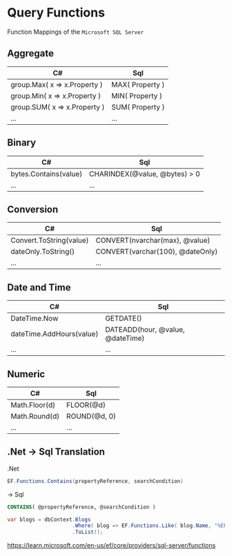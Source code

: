 # Query Functions

Function Mappings of the `Microsoft SQL Server`


## Aggregate

| C#                           | Sql             |
|------------------------------|-----------------|
| group.Max( x => x.Property ) | MAX( Property ) |
| group.Min( x => x.Property ) | MIN( Property ) |
| group.SUM( x => x.Property ) | SUM( Property ) |
| ...                          | ...             |


## Binary

| C#                    | Sql                           |
|-----------------------|-------------------------------|
| bytes.Contains(value) | CHARINDEX(@value, @bytes) > 0 |
| ...                   | ...                           |


## Conversion

| C#                      | Sql                              |
|-------------------------|----------------------------------|
| Convert.ToString(value) | CONVERT(nvarchar(max), @value)   |
| dateOnly.ToString()     | CONVERT(varchar(100), @dateOnly) |
| ...                     | ...                              |


## Date and Time

| C#                       | Sql                              |
|--------------------------|----------------------------------|
| DateTime.Now             | GETDATE()                        |
| dateTime.AddHours(value) | DATEADD(hour, @value, @dateTime) |
| ...                      | ...                              |

## Numeric

| C#            | Sql          |
|---------------|--------------|
| Math.Floor(d) | FLOOR(@d)    |
| Math.Round(d) | ROUND(@d, 0) |
| ...           | ...          |



## .Net -> Sql Translation

.Net
``` csharp
EF.Functions.Contains(propertyReference, searchCondition)
```
->
Sql
``` sql
CONTAINS( @propertyReference, @searchCondition )
```

``` csharp
var blogs = dbContext.Blogs
                     .Where( blog => EF.Functions.Like( blog.Name, "%EF%") )
                     .ToList();
```




https://learn.microsoft.com/en-us/ef/core/providers/sql-server/functions
